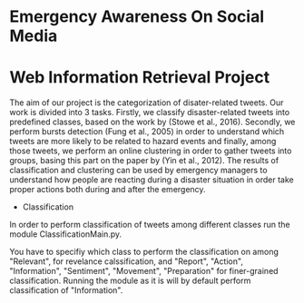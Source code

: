 # Emergency Awareness On Social Media
# Web Information Retrieval Project

The aim of our project is the categorization
of disater-related tweets. Our work
is divided into 3 tasks. Firstly, we classify
disaster-related tweets into predefined
classes, based on the work by (Stowe et
al., 2016). Secondly, we perform bursts
detection (Fung et al., 2005) in order to
understand which tweets are more likely
to be related to hazard events and finally,
among those tweets, we perform an online
clustering in order to gather tweets into
groups, basing this part on the paper by
(Yin et al., 2012). The results of classification
and clustering can be used by emergency
managers to understand how people
are reacting during a disaster situation in
order take proper actions both during and
after the emergency.

- Classification

In order to perform classification of tweets among different classes run the module ClassificationMain.py.

You have to specifiy which class to perform the classification on among "Relevant", for revelance calssification, and "Report", "Action", "Information", "Sentiment", "Movement", "Preparation" for finer-grained classification. Running the module as it is will by default perform classification of "Information".
